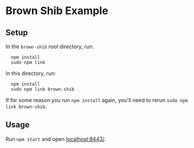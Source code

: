 # Brown Shib Example

## Setup

In the `brown-shib` root directory, run:

```
  npm install
  sudo npm link
```

In this directory, run:

```
  npm install
  sudo npm link brown-shib
```

If for some reason you run `npm install` again, you'll need to rerun `sudo npm link brown-shib`.

## Usage

Run `npm start` and open [localhost:8443/](https://localhost:8443/).
